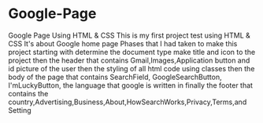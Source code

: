 # Google-Page
Google Page Using HTML &amp; CSS
This is my first project test using HTML & CSS
It's about Google home page
Phases that I had taken to make this project
starting with determine the document type
make title and icon to the project
then the header that contains Gmail,Images,Application button and id picture of the user
then the styling of all html code using classes
then the body of the page that contains SearchField, GoogleSearchButton, I'mLuckyButton, the language that google is written in
finally the footer that contains the country,Advertising,Business,About,HowSearchWorks,Privacy,Terms,and Setting
